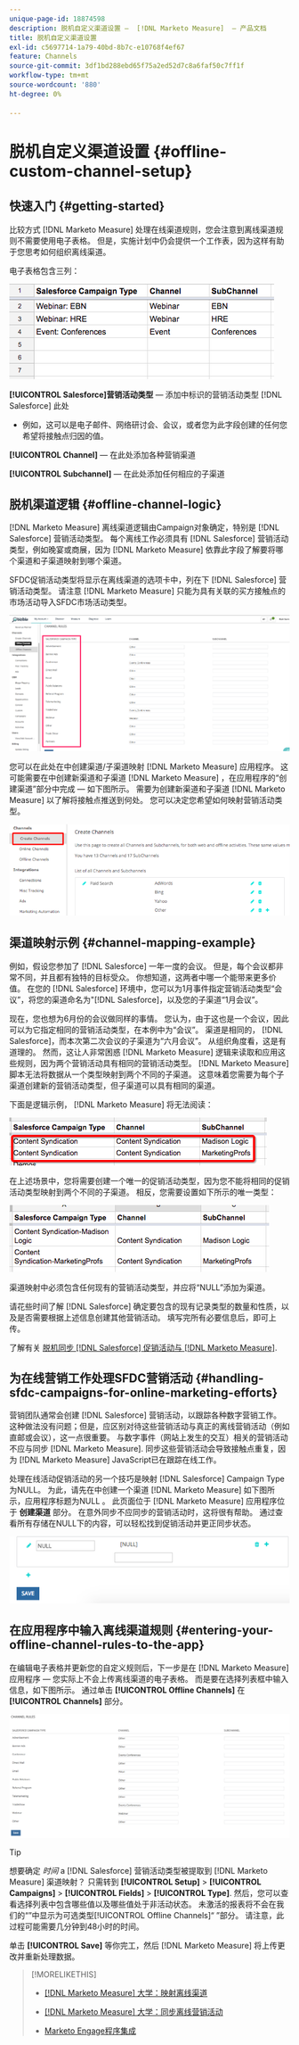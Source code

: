 ```yaml
---
unique-page-id: 18874598
description: 脱机自定义渠道设置 —  [!DNL Marketo Measure]  — 产品文档
title: 脱机自定义渠道设置
exl-id: c5697714-1a79-40bd-8b7c-e10768f4ef67
feature: Channels
source-git-commit: 3df1bd288ebd65f75a2ed52d7c8a6faf50c7ff1f
workflow-type: tm+mt
source-wordcount: '880'
ht-degree: 0%

---
```


# 脱机自定义渠道设置 {#offline-custom-channel-setup}

## 快速入门 {#getting-started}

比较方式 [!DNL Marketo Measure] 处理在线渠道规则，您会注意到离线渠道规则不需要使用电子表格。 但是，实施计划中仍会提供一个工作表，因为这样有助于您思考如何组织离线渠道。

电子表格包含三列：

![](assets/1-2.png)

**[!UICONTROL Salesforce]营销活动类型**  — 添加中标识的营销活动类型 [!DNL Salesforce] 此处

* 例如，这可以是电子邮件、网络研讨会、会议，或者您为此字段创建的任何您希望将接触点归因的值。

**[!UICONTROL Channel]**  — 在此处添加各种营销渠道

**[!UICONTROL Subchannel]**  — 在此处添加任何相应的子渠道

## 脱机渠道逻辑 {#offline-channel-logic}

[!DNL Marketo Measure] 离线渠道逻辑由Campaign对象确定，特别是 [!DNL Salesforce] 营销活动类型。 每个离线工作必须具有 [!DNL Salesforce] 营销活动类型，例如晚宴或商展，因为 [!DNL Marketo Measure] 依靠此字段了解要将哪个渠道和子渠道映射到哪个渠道。

SFDC促销活动类型将显示在离线渠道的选项卡中，列在下 [!DNL Salesforce] 营销活动类型。 请注意 [!DNL Marketo Measure] 只能为具有关联的买方接触点的市场活动导入SFDC市场活动类型。

![](assets/2-2.png)

您可以在此处在中创建渠道/子渠道映射 [!DNL Marketo Measure] 应用程序。 这可能需要在中创建新渠道和子渠道 [!DNL Marketo Measure] ，在应用程序的“创建渠道”部分中完成 — 如下图所示。 需要为创建新渠道和子渠道 [!DNL Marketo Measure] 以了解将接触点推送到何处。 您可以决定您希望如何映射营销活动类型。

![](assets/3-2.png)

## 渠道映射示例 {#channel-mapping-example}

例如，假设您参加了 [!DNL Salesforce] 一年一度的会议。 但是，每个会议都非常不同，并且都有独特的目标受众。 你想知道，这两者中哪一个能带来更多价值。 在您的 [!DNL Salesforce] 环境中，您可以为1月事件指定营销活动类型“会议”，将您的渠道命名为&quot;[!DNL Salesforce]，以及您的子渠道“1月会议”。

现在，您也想为6月份的会议做同样的事情。 您认为，由于这也是一个会议，因此可以为它指定相同的营销活动类型，在本例中为“会议”。 渠道是相同的， [!DNL Salesforce]，而本次第二次会议的子渠道为“六月会议”。 从组织角度看，这是有道理的。 然而，这让人非常困惑 [!DNL Marketo Measure] 逻辑来读取和应用这些规则，因为两个营销活动具有相同的营销活动类型。 [!DNL Marketo Measure] 脚本无法将数据从一个类型映射到两个不同的子渠道。 这意味着您需要为每个子渠道创建新的营销活动类型，但子渠道可以具有相同的渠道。

下面是逻辑示例， [!DNL Marketo Measure] 将无法阅读：

![](assets/4-2.png)

在上述场景中，您将需要创建一个唯一的促销活动类型，因为您不能将相同的促销活动类型映射到两个不同的子渠道。 相反，您需要设置如下所示的唯一类型：

![](assets/5-2.png)

渠道映射中必须包含任何现有的营销活动类型，并应将“NULL”添加为渠道。

请花些时间了解 [!DNL Salesforce] 确定要包含的现有记录类型的数量和性质，以及是否需要根据上述信息创建其他营销活动。 填写完所有必要信息后，即可上传。

了解有关 [脱机同步 [!DNL Salesforce] 促销活动与 [!DNL Marketo Measure]](/help/channel-tracking-and-setup/offline-channels/deprecated-processes/syncing-offline-campaigns.md).

## 为在线营销工作处理SFDC营销活动 {#handling-sfdc-campaigns-for-online-marketing-efforts}

营销团队通常会创建 [!DNL Salesforce] 营销活动，以跟踪各种数字营销工作。 这种做法没有问题；但是，应区别对待这些营销活动与真正的离线营销活动（例如直邮或会议），这一点很重要。 与数字事件（网站上发生的交互）相关的营销活动不应与同步 [!DNL Marketo Measure]. 同步这些营销活动会导致接触点重复，因为 [!DNL Marketo Measure] JavaScript已在跟踪在线工作。

处理在线活动促销活动的另一个技巧是映射 [!DNL Salesforce] Campaign Type为NULL。 为此，请先在中创建一个渠道 [!DNL Marketo Measure] 如下图所示，应用程序标题为NULL 。 此页面位于 [!DNL Marketo Measure] 应用程序位于 **创建渠道** 部分。 在意外同步不应同步的营销活动时，这将很有帮助。 通过查看所有存储在NULL下的内容，可以轻松找到促销活动并更正同步状态。

![](assets/6-2.png)

## 在应用程序中输入离线渠道规则 {#entering-your-offline-channel-rules-to-the-app}

在编辑电子表格并更新您的自定义规则后，下一步是在 [!DNL Marketo Measure] 应用程序 — 您实际上不会上传离线渠道的电子表格。 而是要在选择列表框中输入信息，如下图所示。 通过单击 **[!UICONTROL Offline Channels]** 在 **[!UICONTROL Channels]** 部分。

![](assets/7-2.png)

>[!TIP]
>
>想要确定 _时间_ a [!DNL Salesforce] 营销活动类型被提取到 [!DNL Marketo Measure] 渠道映射？ 只需转到 **[!UICONTROL Setup]** > **[!UICONTROL Campaigns]** > **[!UICONTROL Fields]** > **[!UICONTROL Type]**. 然后，您可以查看选择列表中包含哪些值以及哪些值处于非活动状态。 未激活的报表将不会在我们的“”中显示为可选类型[!UICONTROL Offline Channels]“ ”部分。 请注意，此过程可能需要几分钟到48小时的时间。

单击 **[!UICONTROL Save]** 等你完工，然后 [!DNL Marketo Measure] 将上传更改并重新处理数据。

>[!MORELIKETHIS]
>
>* [[!DNL Marketo Measure] 大学：映射离线渠道](https://universityonline.marketo.com/courses/bizible-fundamentals-channel-management/#/page/5c630eca34d9f0367662b77f)
>
>* [[!DNL Marketo Measure] 大学：同步离线营销活动](https://universityonline.marketo.com/courses/bizible-fundamentals-channel-management/#/page/5c63286e34d9f0367662b78b)
>
>* [Marketo Engage程序集成](/help/marketo-measure-and-marketo/marketo-measure-integrations-with-marketo/marketo-engage-programs-integration.md#channel-mapping)
